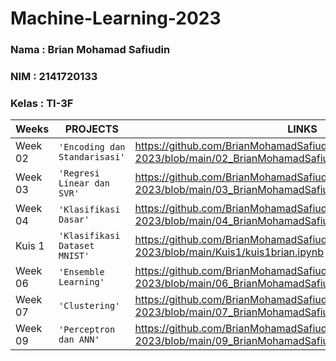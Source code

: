 # Machine-Learning-2023

### Nama : Brian Mohamad Safiudin
### NIM : 2141720133
### Kelas : TI-3F

|Weeks           |PROJECTS                         |LINKS                        |
|----------------|---------------------------------|-----------------------------|                        
|Week 02         |`'Encoding dan Standarisasi'`    |https://github.com/BrianMohamadSafiudin/Machine-Learning-2023/blob/main/02_BrianMohamadSafiudin_Data.ipynb                        
|Week 03         |`'Regresi Linear dan SVR'`       |https://github.com/BrianMohamadSafiudin/Machine-Learning-2023/blob/main/03_BrianMohamadSafiudin_Regresi.ipynb                     
|Week 04         |`'Klasifikasi Dasar'`            |https://github.com/BrianMohamadSafiudin/Machine-Learning-2023/blob/main/04_BrianMohamadSafiudin_Klasifikasi.ipynb                             
|Kuis 1          |`'Klasifikasi Dataset MNIST'`    |https://github.com/BrianMohamadSafiudin/Machine-Learning-2023/blob/main/Kuis1/kuis1brian.ipynb                             
|Week 06         |`'Ensemble Learning'`            |https://github.com/BrianMohamadSafiudin/Machine-Learning-2023/blob/main/06_BrianMohamadSafiudin_EnsembleLearning.ipynb   
|Week 07         |`'Clustering'`                   |https://github.com/BrianMohamadSafiudin/Machine-Learning-2023/blob/main/07_BrianMohamadSafiudin_Clustering.ipynb
|Week 09         |`'Perceptron dan ANN'`           |https://github.com/BrianMohamadSafiudin/Machine-Learning-2023/blob/main/09_BrianMohamadSafiudin_PerceptronDanANN.ipynb
